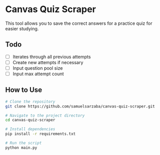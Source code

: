 # Canvas Quiz Scraper

This tool allows you to save the correct answers for a practice quiz for easier studying.

## Todo

- [ ] Iterates through all previous attempts
- [ ] Create new attempts if necessary
- [ ] Input question pool size
- [ ] Input max attempt count

## How to Use

```sh
# Clone the repository
git clone https://github.com/samuelsarzaba/canvas-quiz-scraper.git

# Navigate to the project directory
cd canvas-quiz-scraper

# Install dependencies
pip install -r requirements.txt

# Run the script
python main.py
```
